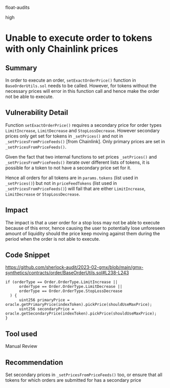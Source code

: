 float-audits

high

# Unable to execute order to tokens with only Chainlink prices

## Summary

In order to execute an order, `setExactOrderPrice()` function in `BaseOrderUtils.sol` needs to be called.
However, for tokens without the necessary prices will error in this function call and hence make the order not be able to execute.

## Vulnerability Detail

Function `setExactOrderPrice()` requires a secondary price for order types `LimitIncrease`, `LimitDecrease` and `StopLossDecrease`.
However secondary prices only get set for tokens in `_setPrices()` and not in `_setPricesFromPriceFeeds()` [from Chainlink].
Only primary prices are set in `_setPricesFromPriceFeeds()`.

Given the fact that two internal functions to set prices `_setPrices()` and `_setPricesFromPriceFeeds()` iterate over different lists of tokens, it is possible for a token to not have a secondary price set for it.

Hence all orders for all tokens are in `params.tokens` (list used in `_setPrices()`) but not in `priceFeedTokens` (list used in `_setPricesFromPriceFeeds()`) will fail that are either `LimitIncrease`, `LimitDecrease` or `StopLossDecrease`.

## Impact

The impact is that a user order for a stop loss may not be able to execute because of this error, hence causing the user to potentially lose unforeseen amount of liquidity should the price keep moving against them during the period when the order is not able to execute.

## Code Snippet

https://github.com/sherlock-audit/2023-02-gmx/blob/main/gmx-synthetics/contracts/order/BaseOrderUtils.sol#L238-L243

```solidity
if (orderType == Order.OrderType.LimitIncrease ||
      orderType == Order.OrderType.LimitDecrease ||
      orderType == Order.OrderType.StopLossDecrease
  ) {
      uint256 primaryPrice = oracle.getPrimaryPrice(indexToken).pickPrice(shouldUseMaxPrice);
      uint256 secondaryPrice = oracle.getSecondaryPrice(indexToken).pickPrice(shouldUseMaxPrice);
}
```
            
## Tool used

Manual Review

## Recommendation

Set secondary prices in `_setPricesFromPriceFeeds()` too, or ensure that all tokens for which orders are submitted for has a secondary price
